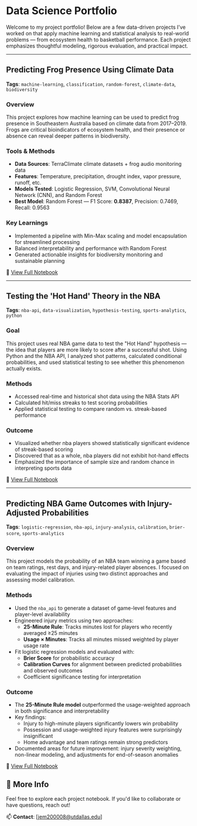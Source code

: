 # Data Science Portfolio

Welcome to my project portfolio! Below are a few data-driven projects I’ve worked on that apply machine learning and statistical analysis to real-world problems — from ecosystem health to basketball performance. Each project emphasizes thoughtful modeling, rigorous evaluation, and practical impact.

---

## Predicting Frog Presence Using Climate Data  
**Tags**: `machine-learning`, `classification`, `random-forest`, `climate-data`, `biodiversity`

### Overview
This project explores how machine learning can be used to predict frog presence in Southeastern Australia based on climate data from 2017–2019. Frogs are critical bioindicators of ecosystem health, and their presence or absence can reveal deeper patterns in biodiversity.

### Tools & Methods
- **Data Sources**: TerraClimate climate datasets + frog audio monitoring data
- **Features**: Temperature, precipitation, drought index, vapor pressure, runoff, etc.
- **Models Tested**: Logistic Regression, SVM, Convolutional Neural Network (CNN), and Random Forest
- **Best Model**: Random Forest — F1 Score: **0.8387**, Precision: 0.7469, Recall: 0.9563

### Key Learnings
- Implemented a pipeline with Min-Max scaling and model encapsulation for streamlined processing
- Balanced interpretability and performance with Random Forest
- Generated actionable insights for biodiversity monitoring and sustainable planning

🔗 [View Full Notebook](./Frog_Presence_Model.ipynb)

---

## Testing the 'Hot Hand' Theory in the NBA  
**Tags**: `nba-api`, `data-visualization`, `hypothesis-testing`, `sports-analytics`, `python`

### Goal
This project uses real NBA game data to test the "Hot Hand" hypothesis — the idea that players are more likely to score after a successful shot. Using Python and the NBA API, I analyzed shot patterns, calculated conditional probabilities, and used statistical testing to see whether this phenomenon actually exists.

### Methods
- Accessed real-time and historical shot data using the NBA Stats API
- Calculated hit/miss streaks to test scoring probabilities
- Applied statistical testing to compare random vs. streak-based performance

### Outcome
- Visualized whether nba players showed statistically significant evidence of streak-based scoring
- Discovered that as a whole, nba players did not exhibit hot-hand effects
- Emphasized the importance of sample size and random chance in interpreting sports data

🔗 [View Full Notebook](./Does_the_Hot-Hand_Exist.ipynb)

---

## Predicting NBA Game Outcomes with Injury-Adjusted Probabilities  
**Tags**: `logistic-regression`, `nba-api`, `injury-analysis`, `calibration`, `brier-score`, `sports-analytics`

### Overview
This project models the probability of an NBA team winning a game based on team ratings, rest days, and injury-related player absences. I focused on evaluating the impact of injuries using two distinct approaches and assessing model calibration.

### Methods
- Used the `nba_api` to generate a dataset of game-level features and player-level availability
- Engineered injury metrics using two approaches:
  - **25-Minute Rule**: Tracks minutes lost for players who recently averaged ≥25 minutes
  - **Usage × Minutes**: Tracks all minutes missed weighted by player usage rate
- Fit logistic regression models and evaluated with:
  - **Brier Score** for probabilistic accuracy
  - **Calibration Curves** for alignment between predicted probabilities and observed outcomes
  - Coefficient significance testing for interpretation

### Outcome
- The **25-Minute Rule model** outperformed the usage-weighted approach in both significance and interpretability
- Key findings:
  - Injury to high-minute players significantly lowers win probability
  - Possession and usage-weighted injury features were surprisingly insignificant
  - Home advantage and team ratings remain strong predictors
- Documented areas for future improvement: injury severity weighting, non-linear modeling, and adjustments for end-of-season anomalies

🔗 [View Full Notebook](./NBA_Game_Prediction.ipynb)
## 📌 More Info
Feel free to explore each project notebook. If you'd like to collaborate or have questions, reach out!

📫 **Contact**: [jem200008@utdallas.edu]


